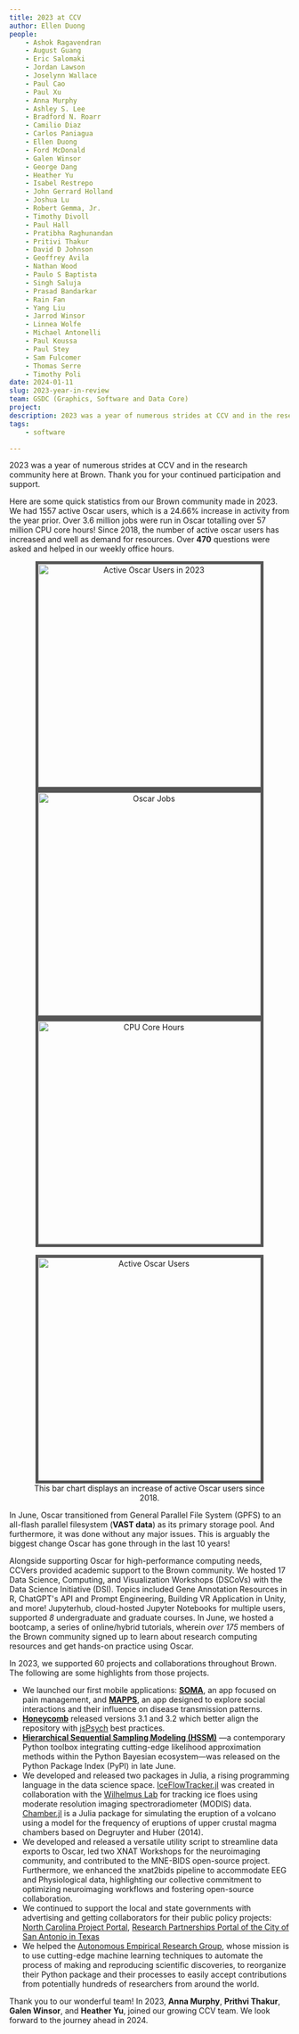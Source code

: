 ```yaml
---
title: 2023 at CCV
author: Ellen Duong
people:
    - Ashok Ragavendran
    - August Guang
    - Eric Salomaki
    - Jordan Lawson
    - Joselynn Wallace
    - Paul Cao
    - Paul Xu
    - Anna Murphy
    - Ashley S. Lee
    - Bradford N. Roarr
    - Camilio Diaz
    - Carlos Paniagua
    - Ellen Duong
    - Ford McDonald
    - Galen Winsor
    - George Dang
    - Heather Yu
    - Isabel Restrepo
    - John Gerrard Holland
    - Joshua Lu
    - Robert Gemma, Jr.
    - Timothy Divoll
    - Paul Hall
    - Pratibha Raghunandan
    - Pritivi Thakur
    - David D Johnson
    - Geoffrey Avila
    - Nathan Wood
    - Paulo S Baptista
    - Singh Saluja
    - Prasad Bandarkar
    - Rain Fan
    - Yang Liu
    - Jarrod Winsor
    - Linnea Wolfe
    - Michael Antonelli
    - Paul Koussa
    - Paul Stey
    - Sam Fulcomer
    - Thomas Serre
    - Timothy Poli
date: 2024-01-11
slug: 2023-year-in-review
team: GSDC (Graphics, Software and Data Core)
project:
description: 2023 was a year of numerous strides at CCV and in the research community here at Brown. Here are some of the many highlights over the past year!
tags:
    - software

---
```

 
2023 was a year of numerous strides at CCV and in the research community here at Brown. Thank you for your continued participation and support. 

Here are some quick statistics from our Brown community made in 2023. We had 1557 active Oscar users, which is a 24.66% increase in activity from the year prior. Over 3.6 million jobs were run in Oscar totalling over 57 million CPU core hours! Since 2018, the number of active oscar users has increased and well as demand for resources. Over **470** questions were asked and helped in our weekly office hours.

<div style="text-align: center;">
    <img 
        src="/content/images/blog/2023-year-in-review/active-oscar-users-in-2023.png" 
        alt="Active Oscar Users in 2023"
        style="border: 5px solid #555; width: 400px"
    />
    <img 
        src="/content/images/blog/2023-year-in-review/oscar-jobs.png" 
        alt="Oscar Jobs"
        style="border: 5px solid #555; width: 400px"
    />
    <img 
        src="/content/images/blog/2023-year-in-review/cpu-core-hours.png" 
        alt="CPU Core Hours"
        style="border: 5px solid #555; width: 400px"
    />
</div>


<div style="text-align: center;">
    <figure>
        <img 
            src="/content/images/blog/2023-year-in-review/active-oscar-users.png" 
            alt="Active Oscar Users"
            style="border: 5px solid #555; width: 400px"
        />
        <figcaption>This bar chart displays an increase of active Oscar users since 2018.</figcaption>
    </figure>
</div>

In June, Oscar transitioned from General Parallel File System (GPFS) to an all-flash parallel filesystem (**VAST data**) as its primary storage pool. And furthermore, it was done without any major issues. This is arguably the biggest change Oscar has gone through in the last 10 years!

Alongside supporting Oscar for high-performance computing needs, CCVers provided academic support to the Brown community. We hosted 17 Data Science, Computing, and Visualization Workshops (DSCoVs) with the Data Science Initiative (DSI). Topics included Gene Annotation Resources in R, ChatGPT's API and Prompt Engineering, Building VR Application in Unity, and more! Jupyterhub, cloud-hosted Jupyter Notebooks for multiple users, supported *8* undergraduate and graduate courses. In June, we hosted a bootcamp, a series of online/hybrid tutorials, wherein *over 175* members of the Brown community signed up to learn about research computing resources and get hands-on practice using Oscar.


In 2023, we supported 60 projects and collaborations throughout Brown. The following are some highlights from those projects.

- We launched our first mobile applications: [**SOMA**](https://somatheapp.com/), an app focused on pain management, and [**MAPPS**](https://www.mappsproject.com/), an app designed to explore social interactions and their influence on disease transmission patterns.
- [**Honeycomb**](https://brown-ccv.github.io/honeycomb-docs/) released versions 3.1 and 3.2 which better align the repository with [jsPsych](https://www.jspsych.org/7.3/) best practices.
- [**Hierarchical Sequential Sampling Modeling (HSSM)**](https://lnccbrown.github.io/HSSM/) —a contemporary Python toolbox integrating cutting-edge likelihood approximation methods within the Python Bayesian ecosystem—was released on the Python Package Index (PyPI) in late June.
- We developed and released two packages in Julia, a rising programming language in the data science space. [IceFlowTracker.jl](https://github.com/WilhelmusLab/IceFloeTracker.jl) was created in collaboration with the [Wilhelmus Lab](https://wilhelmuslab.me/) for tracking ice floes using moderate resolution imaging spectroradiometer (MODIS) data. [Chamber.jl](https://github.com/brown-ccv/Chamber.jl/tree/master) is a Julia package for simulating the eruption of a volcano using a model for the frequency of eruptions of upper crustal magma chambers based on Degruyter and Huber (2014).
- We developed and released a versatile utility script to streamline data exports to Oscar, led two XNAT Workshops for the neuroimaging community, and contributed to the MNE-BIDS open-source project. Furthermore, we enhanced the xnat2bids pipeline to accommodate EEG and Physiological data, highlighting our collective commitment to optimizing neuroimaging workflows and fostering open-source collaboration.
- We continued to support the local and state governments with advertising and getting collaborators for their public policy projects: [North Carolina Project Portal](https://projectportal.nc.gov), [Research Partnerships Portal of the City of San Antonio in Texas](https://researchpartnerships.sanantonio.gov)
- We helped the [Autonomous Empirical Research Group](https://www.brown.edu/carney/research-project/autonomous-empirical-research-0), whose mission is to use cutting-edge machine learning techniques to automate the process of making and reproducing scientific discoveries, to reorganize their Python package and their processes to easily accept contributions from potentially hundreds of researchers from around the world.

Thank you to our wonderful team! In 2023, **Anna Murphy**, **Prithvi Thakur**, **Galen Winsor**, and **Heather Yu**, joined our growing CCV team. We look forward to the journey ahead in 2024.